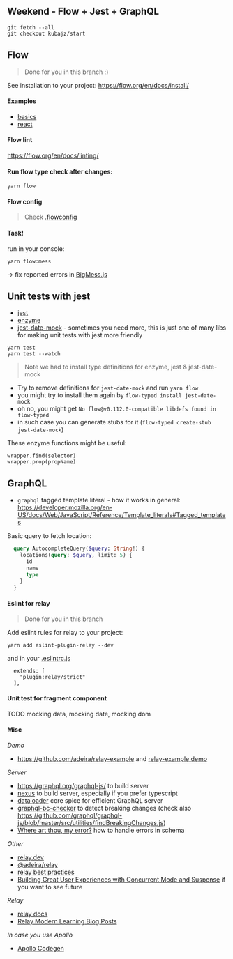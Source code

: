 ## Weekend - Flow + Jest + GraphQL

```
git fetch --all
git checkout kubajz/start
```

## Flow

> Done for you in this branch :)

See installation to your project: https://flow.org/en/docs/install/

#### Examples

- [basics](http://bit.ly/2KNJkKl) 
- [react](http://bit.ly/2qttbmz)

#### Flow lint

https://flow.org/en/docs/linting/

#### Run flow type check after changes:

```
yarn flow
```

#### Flow config

> Check [.flowconfig](.flowconfig)

#### Task!

run in your console:

```
yarn flow:mess
```

-> fix reported errors in [BigMess.js](./src/components/BrokenFlow/BigMess.js)

## Unit tests with jest

- [jest](https://jestjs.io/docs/en/getting-started.html)
- [enzyme](https://airbnb.io/enzyme/)
- [jest-date-mock]() - sometimes you need more, this is just one of many libs for making unit tests with jest more friendly

```
yarn test
yarn test --watch
```

> Note we had to install type definitions for enzyme, jest & jest-date-mock

- Try to remove definitions for `jest-date-mock` and run `yarn flow`
- you might try to install them again by `flow-typed install jest-date-mock`
- oh no, you might get `No flow@v0.112.0-compatible libdefs found in flow-typed`
- in such case you can generate stubs for it (`flow-typed create-stub jest-date-mock`)

These enzyme functions might be useful:

```
wrapper.find(selector)
wrapper.prop(propName)
```

## GraphQL

- `graphql` tagged template literal - how it works in general: https://developer.mozilla.org/en-US/docs/Web/JavaScript/Reference/Template_literals#Tagged_templates

Basic query to fetch location:

```graphql
  query AutocompleteQuery($query: String!) {
    locations(query: $query, limit: 5) {
      id
      name
      type
    }
  }
```

#### Eslint for relay

> Done for you in this branch

Add eslint rules for relay to your project:

```
yarn add eslint-plugin-relay --dev
```

and in your [.eslintrc.js](.eslintrc.js)

```
  extends: [
    "plugin:relay/strict"
  ],
```

#### Unit test for fragment component

TODO mocking data, mocking date, mocking dom

#### Misc

*Demo*

- https://github.com/adeira/relay-example and [relay-example demo](https://github.com/adeira/relay-example)

*Server*

- https://graphql.org/graphql-js/ to build server
- [nexus](https://nexus.js.org/) to build server, especially if you prefer typescript
- [dataloader](https://github.com/graphql/dataloader) core spice for efficient GraphQL server
- [graphql-bc-checker](https://github.com/adeira/universe/tree/master/src/graphql-bc-checker) to detect breaking changes (check also https://github.com/graphql/graphql-js/blob/master/src/utilities/findBreakingChanges.js)
- [Where art thou, my error?](http://artsy.github.io/blog/2018/10/19/where-art-thou-my-error/) how to handle errors in schema

*Other*

- [relay.dev](https://relay.dev/)
- [@adeira/relay](https://www.npmjs.com/package/@adeira/relay)
- [relay best practices](https://code.kiwi.com/relay-and-graphql-best-practices-b09ce1d6d7ea)
- [Building Great User Experiences with Concurrent Mode and Suspense](https://reactjs.org/blog/2019/11/06/building-great-user-experiences-with-concurrent-mode-and-suspense.html) if you want to see future

*Relay*

- [relay docs](https://relay.dev/)
- [Relay Modern Learning Blog Posts](https://twitter.com/sseraphini/status/1078595758801203202?s=20)

*In case you use Apollo*

- [Apollo Codegen](https://github.com/apollographql/apollo-tooling#apollo-clientcodegen-output)
